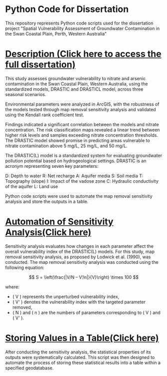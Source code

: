 # Python Code for Dissertation
This repository represents Python code scripts used for the dissertation project "Spatial Vulnerability Assessment of Groundwater Contamination in the Swan Coastal Plain, Perth, Western Australia"

# [Description (Click here to access the full dissertation)](https://github.com/mauwasafumi11314/Python-Code-for-Dissertation/blob/main/Dissertation.pdf)
This study assesses groundwater vulnerability to nitrate and arsenic contamination in the Swan Coastal Plain, Western Australia, using the standardized models, DRASTIC and DRASTICL model, across three seasonal scenarios.

Environmental parameters were analyzed in ArcGIS, with the robustness of the models tested through map removal sensitivity analysis and validated using the Kendall rank coefficient test.

Findings indicated a significant correlation between the models and nitrate concentration. The risk classification maps revealed a linear trend between higher risk levels and samples exceeding nitrate concentration thresholds. The DRASTIC model showed promise in predicting areas vulnerable to nitrate contamination above 5 mg/L, 25 mg/L, and 50 mg/L.

The DRASTIC(L) model is a standardized system for evaluating groundwater pollution potential based on hydrogeological settings. DRASTIC is an acronym representing seven key parameters:

D: Depth to water
R: Net recharge
A: Aquifer media
S: Soil media
T: Topography (slope)
I: Impact of the vadose zone
C: Hydraulic conductivity of the aquifer
L: Land use

Python code scripts were used to automate the map removal sensitivity analysis and store the outputs in a table.


# [Automation of Sensitivity Analysis(Click here)](https://github.com/mauwasafumi11314/Python-Code-for-Dissertation/blob/main/Python_Script1.py)
Sensitivity analysis evaluates how changes in each parameter affect the overall vulnerability index of the DRASTIC(L) models. For this study, map removal sensitivity analysis, as proposed by Lodwick et al. (1990), was conducted. The map removal sensitivity analysis was conducted using the following equation:

$$
S = \left(\frac{|V/N – V’/n|}{V}\right) \times 100
$$

where:
- \( V \) represents the unperturbed vulnerability index,
- \( V' \) denotes the vulnerability index with the targeted parameter removed,
- \( N \) and \( n \) are the numbers of parameters corresponding to \( V \) and \( V' \).


# [Storing Values in a Table(Click here)](https://github.com/mauwasafumi11314/Python-Code-for-Dissertation/blob/main/Python_Script2.py)
After conducting the sensitivity analysis, the statistical properties of its outputs were systematically calculated. This script was then designed to automate the process of storing these statistical results into a table within a specified geodatabase.
